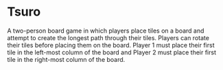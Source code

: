 # Tsuro
A two-person board game in which players place tiles on a board and attempt to create the longest path through their tiles. Players can rotate their tiles before placing them on the board. Player 1 must place their first tile in the left-most column of the board and Player 2 must place their first tile in the right-most column of the board.
